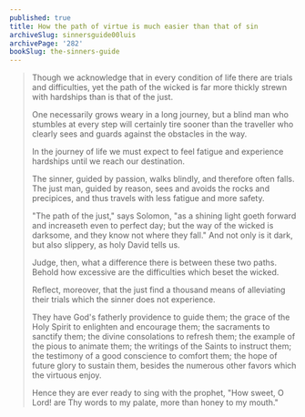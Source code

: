 ```yaml
---
published: true
title: How the path of virtue is much easier than that of sin
archiveSlug: sinnersguide00luis
archivePage: '282'
bookSlug: the-sinners-guide
---
```


> Though we acknowledge that in every condition of life there are trials and difficulties, yet the path of the wicked is far more thickly strewn with hardships than is that of the just.
>
> One necessarily grows weary in a long journey, but a blind man who stumbles at every step will certainly tire sooner than the traveller who clearly sees and guards against the obstacles in the way.
>
> In the journey of life we must expect to feel fatigue and experience hardships until we reach our destination.
>
> The sinner, guided by passion, walks blindly, and therefore often falls. The just man, guided by reason, sees and avoids the rocks and precipices, and thus travels with less fatigue and more safety.
>
> "The path of the just," says Solomon, "as a shining light goeth forward and increaseth even to perfect day; but the way of the wicked is darksome, and they know not where they fall." And not only is it dark, but also slippery, as holy David tells us.
>
> Judge, then, what a difference there is between these two paths. Behold how excessive are the difficulties which beset the wicked.
>
> Reflect, moreover, that the just find a thousand means of alleviating their trials which the sinner does not experience.
>
> They have God's fatherly providence to guide them; the grace of the Holy Spirit to enlighten and encourage them; the sacraments to sanctify them; the divine consolations to refresh them; the example of the pious to animate them; the writings of the Saints to instruct them; the testimony of a good conscience to comfort them; the hope of future glory to sustain them, besides the numerous other favors which the virtuous enjoy.
>
> Hence they are ever ready to sing with the prophet, "How sweet, O Lord! are Thy words to my palate, more than honey to my mouth."
